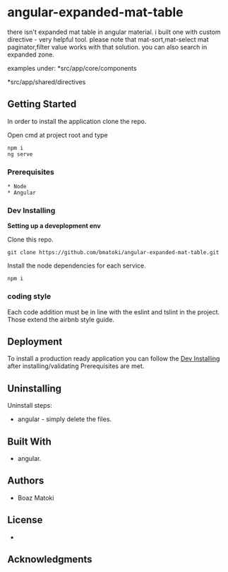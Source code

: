 # angular-expanded-mat-table

there isn't expanded mat table in angular material. i built one with custom directive - very helpful tool.
please note that mat-sort,mat-select mat paginator,filter value works with that solution.
you can also search in expanded zone.

examples under:
*src/app/core/components

*src/app/shared/directives


## Getting Started

In order to install the application clone the repo.

Open cmd at project root and type
```
npm i
ng serve

```


### Prerequisites

```
* Node
* Angular

```

### Dev Installing

**Setting up a deveplopment env**

Clone this repo.
```
git clone https://github.com/bmatoki/angular-expanded-mat-table.git
```

Install the node dependencies for each service.

```
npm i 

```

### coding style 

Each code addition must be in line with the eslint and tslint in the project.
Those extend the airbnb style guide.

## Deployment

To install a production ready application you can follow the [Dev Installing](#dev-installing) after installing/validating Prerequisites are met.

## Uninstalling

Uninstall steps:
 * angular - simply delete the files.


## Built With

* angular.


## Authors

* Boaz Matoki


## License

-
## Acknowledgments
